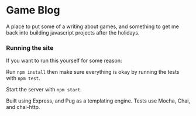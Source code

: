 # Game Blog

A place to put some of a writing about games, and something to get me back into building javascript projects after the holidays.

### Running the site

If you want to run this yourself for some reason:

Run ```npm install``` then make sure everything is okay by running the tests with ```npm test```.
 
Start the server with ```npm start```.



Built using Express, and Pug as a templating engine.
Tests use Mocha, Chai, and chai-http.

